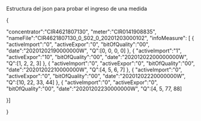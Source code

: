 
Estructura del json para probar el ingreso de una medida

{

"concentrator":"CIR4621807130", 
"meter":"CIR0141908835", 
"nameFile":"CIR4621807130_0_S02_0_20201203000102",
"infoMeasure": [
    {
        "activeImport":"0", "activeExpor":"0", "bitOfQuality":"00", "date":"20201202190000000W", "Q":[0, 0, 0, 0]
},
{
"activeImport":"1", "activeExpor":"10", "bitOfQuality":"00", "date":"20201202200000000W", "Q":[1, 2, 2, 3]
},
{
    "activeImport":"0", "activeExpor":"0", "bitOfQuality":"00", "date":"20201202210000000W", "Q":[4, 5, 6, 7]
}, 
{
    "activeImport":"0", "activeExpor":"0", "bitOfQuality":"00", "date":"20201202220000000W", "Q":[10, 22, 33, 44]
}, 
{
    "activeImport":"0", "activeExpor":"0", "bitOfQuality":"00", "date":"20201202230000000W", "Q":[4, 5, 77, 88]

}]

}

